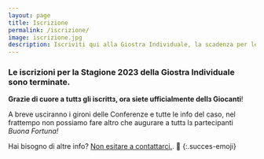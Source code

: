 ```yaml
---
layout: page
title: Iscrizione
permalink: /iscrizione/
image: iscrizione.jpg
description: Iscriviti qui alla Giostra Individuale, la scadenza per le iscrizioni del campionato 2023 è il 31 Gennaio.
---
```


### Le iscrizioni per la Stagione 2023 della Giostra Individuale sono terminate.


**Grazie di cuore a tuttз gli iscrittз, ora siete ufficialmente dellз Giocanti**!

A breve usciranno i gironi delle Conferenze e tutte le info del caso, nel frattempo non possiamo fare altro che augurare a tuttз lз partecipanti *Buona Fortuna!*

Hai bisogno di altre info? [ Non esitare a contattarci.](/contatti "Contatti").
🤞
{:.succes-emoji}
